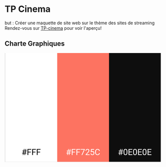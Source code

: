 # TP Cinema
but : Créer une maquette de site web sur le thème des sites de streaming  
Rendez-vous sur [TP-cinema](https://lahuts.github.io/tp-cinema/index.html) pour voir l'aperçu!
## Charte Graphiques
![Cover](https://github.com/Lahuts/tp-cinema/blob/main/asset/charte.png)
